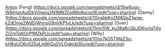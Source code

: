 [Anton](https://docs.google.com/spreadsheets/d/1EIkLdHQ8AWULF5rAxLzfgjvFNumIZeVUVCsS7_4LrqI/edit?usp=sharing)
[Feng]  (https://docs.google.com/spreadsheets/d/19w6ugc-W8ihtxcAulDkV0iwos2N1MNZGqIMo8pcpzfE/edit?usp=sharing)
[Danny] (https://docs.google.com/spreadsheets/d/1GnsbkKn2MAQpZ1wve-kZdOme2WdDjWnnoG9nVKP1vLk/edit?usp=sharing)
[Sven]  (https://docs.google.com/spreadsheets/d/11mri5W_ku38aBcQbJDKycIqT4gZrZmTp6OrPfMZkPUc/edit?usp=sharing)
[Willy] (https://docs.google.com/spreadsheets/d/1Osx7kO5TWaZ3u-kH8gUO6nS25qLmWiQs0VLOgkcb0Xo/edit?usp=sharing)
